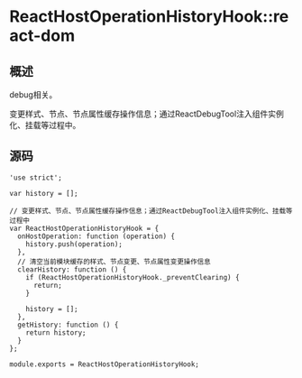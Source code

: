 # ReactHostOperationHistoryHook::react-dom

## 概述

debug相关。

变更样式、节点、节点属性缓存操作信息；通过ReactDebugTool注入组件实例化、挂载等过程中。

## 源码

    'use strict';
    
    var history = [];
    
    // 变更样式、节点、节点属性缓存操作信息；通过ReactDebugTool注入组件实例化、挂载等过程中
    var ReactHostOperationHistoryHook = {
      onHostOperation: function (operation) {
        history.push(operation);
      },
      // 清空当前模块缓存的样式、节点变更、节点属性变更操作信息
      clearHistory: function () {
        if (ReactHostOperationHistoryHook._preventClearing) {
          return;
        }
    
        history = [];
      },
      getHistory: function () {
        return history;
      }
    };
    
    module.exports = ReactHostOperationHistoryHook;